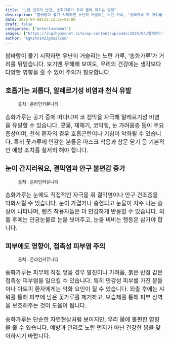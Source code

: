 ```yaml
---
title: "노란 먼지의 반전, 송화가루가 우리 몸에 끼치는 영향"
description: "봄바람이 불기 시작하면 유난히 거슬리는 노란 가루, ‘송화가루’가 거리를 뒤덮습니다. 보기엔 무해해 보여도, 우리의 건강에는 생각보다 다양한 영향을 줄 수 있어 주의가 필요합니다."
date: 2025-04-08T23:12:55+09:00
draft: false
categories: ["entertainment"]
images: ["https://ingihgoyonet.site/wp-content/uploads/2025/04/알레르기-1-1024x683.jpg", "https://ingihgoyonet.site/wp-content/uploads/2025/04/결막염-1024x684.jpg", "https://ingihgoyonet.site/wp-content/uploads/2025/04/피부염-683x1024.jpg"]
author: "kgkstn1423gmailcom"
---
```


<p style="font-size:18px">봄바람이 불기 시작하면 유난히 거슬리는 노란 가루, ‘송화가루’가 거리를 뒤덮습니다. 보기엔 무해해 보여도, 우리의 건강에는 생각보다 다양한 영향을 줄 수 있어 주의가 필요합니다.</p> <h2 >호흡기는 괴롭다, <strong>알레르기성 비염과 천식 유발</strong></h2> <figure ><img src="https://ingihgoyonet.site/wp-content/uploads/2025/04/알레르기-1-1024x683.jpg" alt="" style="aspect-ratio:16/9;object-fit:cover"/><figcaption >출처 : 온라인커뮤니티</figcaption></figure> <p style="font-size:18px">송화가루는 공기 중에 떠다니며 코 점막을 자극해 알레르기성 비염을 유발할 수 있습니다. 콧물, 재채기, 코막힘, 눈 가려움증 등이 주요 증상이며, 천식 환자의 경우 호흡곤란이나 기침이 악화될 수 있습니다. 특히 꽃가루에 민감한 분들은 마스크 착용과 창문 닫기 등 기본적인 예방 조치를 철저히 해야 합니다.</p> <h2 >눈이 간지러워요, <strong>결막염과 안구 불편감 증가</strong></h2> <figure ><img src="https://ingihgoyonet.site/wp-content/uploads/2025/04/결막염-1024x684.jpg" alt="" style="aspect-ratio:16/9;object-fit:cover"/><figcaption >출처 : 온라인커뮤니티</figcaption></figure> <p style="font-size:18px">송화가루는 눈에도 직접적인 자극을 줘 결막염이나 안구 건조증을 악화시킬 수 있습니다. 눈이 가렵거나 충혈되고 눈물이 자주 나는 증상이 나타나며, 렌즈 착용자들은 더 민감하게 반응할 수 있습니다. 외출 후에는 인공눈물로 눈을 씻어주고, 눈을 비비는 행동은 삼가야 합니다.</p> <h2 >피부에도 영향이, <strong>접촉성 피부염 주의</strong></h2> <figure ><img src="https://ingihgoyonet.site/wp-content/uploads/2025/04/피부염-683x1024.jpg" alt="" style="aspect-ratio:16/9;object-fit:cover"/><figcaption >출처 : 온라인커뮤니티</figcaption></figure> <p style="font-size:18px">송화가루는 피부에 직접 닿을 경우 발진이나 가려움, 붉은 반점 같은 접촉성 피부염을 일으킬 수 있습니다. 특히 민감성 피부를 가진 분들이나 아토피 환자에게는 악화 요인이 될 수 있습니다. 외출 후에는 샤워를 통해 피부에 남은 꽃가루를 제거하고, 보습제를 통해 피부 장벽을 보호해주는 것이 도움이 됩니다.</p> <p style="font-size:18px">송화가루는 단순한 자연현상처럼 보이지만, 우리 몸에 불편한 영향을 줄 수 있습니다. 예방과 관리로 노란 먼지가 아닌 건강한 봄을 맞이하시기 바랍니다.</p>